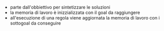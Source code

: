 - parte dall'obbiettivo per sintetizzare le soluzioni
- la memoria di lavoro è inizzializzata con il goal da raggiungere
- all'esecuzione di una regola viene aggiornata la memoria di lavoro con i sottogoal da conseguire